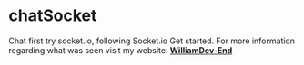 # chatSocket
Chat first try socket.io,
following Socket.io Get started.
For more information regarding what was seen visit my website:
**[WilliamDev-End](https://williamdev-end.bss.design/)**
